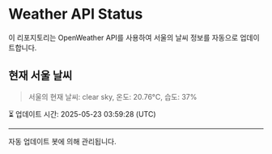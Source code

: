 
# Weather API Status

이 리포지토리는 OpenWeather API를 사용하여 서울의 날씨 정보를 자동으로 업데이트합니다.

## 현재 서울 날씨
> 서울의 현재 날씨: clear sky, 온도: 20.76°C, 습도: 37%

⏳ 업데이트 시간: 2025-05-23 03:59:28 (UTC)

---
자동 업데이트 봇에 의해 관리됩니다.

